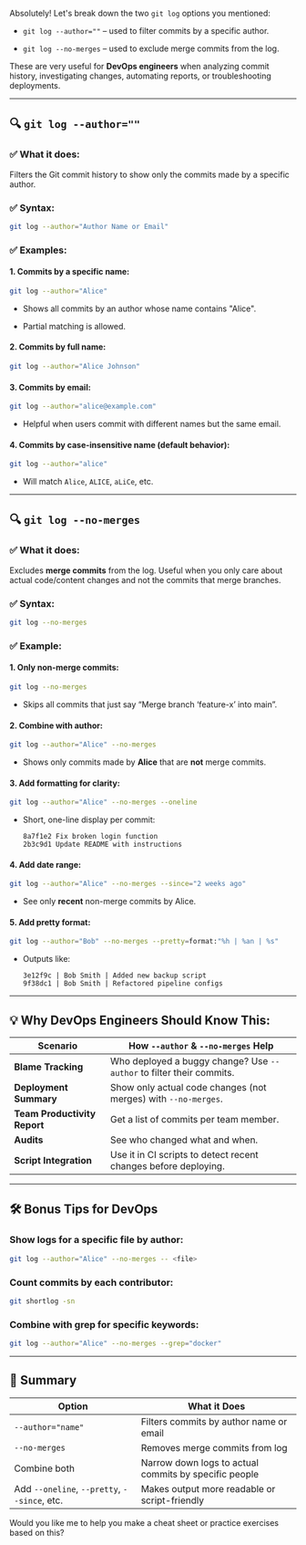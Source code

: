 Absolutely! Let's break down the two `git log` options you mentioned:

- `git log --author=""` – used to filter commits by a specific author.
    
- `git log --no-merges` – used to exclude merge commits from the log.
    

These are very useful for **DevOps engineers** when analyzing commit history, investigating changes, automating reports, or troubleshooting deployments.

---

## 🔍 `git log --author=""`

### ✅ What it does:

Filters the Git commit history to show only the commits made by a specific author.

### ✅ Syntax:

```bash
git log --author="Author Name or Email"
```

### ✅ Examples:

#### 1. Commits by a specific name:

```bash
git log --author="Alice"
```

- Shows all commits by an author whose name contains "Alice".
    
- Partial matching is allowed.
    

#### 2. Commits by full name:

```bash
git log --author="Alice Johnson"
```

#### 3. Commits by email:

```bash
git log --author="alice@example.com"
```

- Helpful when users commit with different names but the same email.
    

#### 4. Commits by case-insensitive name (default behavior):

```bash
git log --author="alice"
```

- Will match `Alice`, `ALICE`, `aLiCe`, etc.
    

---

## 🔍 `git log --no-merges`

### ✅ What it does:

Excludes **merge commits** from the log. Useful when you only care about actual code/content changes and not the commits that merge branches.

### ✅ Syntax:

```bash
git log --no-merges
```

### ✅ Example:

#### 1. Only non-merge commits:

```bash
git log --no-merges
```

- Skips all commits that just say “Merge branch ‘feature-x’ into main”.
    

#### 2. Combine with author:

```bash
git log --author="Alice" --no-merges
```

- Shows only commits made by **Alice** that are **not** merge commits.
    

#### 3. Add formatting for clarity:

```bash
git log --author="Alice" --no-merges --oneline
```

- Short, one-line display per commit:
    
    ```
    8a7f1e2 Fix broken login function
    2b3c9d1 Update README with instructions
    ```
    

#### 4. Add date range:

```bash
git log --author="Alice" --no-merges --since="2 weeks ago"
```

- See only **recent** non-merge commits by Alice.
    

#### 5. Add pretty format:

```bash
git log --author="Bob" --no-merges --pretty=format:"%h | %an | %s"
```

- Outputs like:
    
    ```
    3e12f9c | Bob Smith | Added new backup script
    9f38dc1 | Bob Smith | Refactored pipeline configs
    ```
    

---

## 💡 Why DevOps Engineers Should Know This:

|Scenario|How `--author` & `--no-merges` Help|
|---|---|
|**Blame Tracking**|Who deployed a buggy change? Use `--author` to filter their commits.|
|**Deployment Summary**|Show only actual code changes (not merges) with `--no-merges`.|
|**Team Productivity Report**|Get a list of commits per team member.|
|**Audits**|See who changed what and when.|
|**Script Integration**|Use it in CI scripts to detect recent changes before deploying.|

---

## 🛠 Bonus Tips for DevOps

### Show logs for a specific file by author:

```bash
git log --author="Alice" --no-merges -- <file>
```

### Count commits by each contributor:

```bash
git shortlog -sn
```

### Combine with grep for specific keywords:

```bash
git log --author="Alice" --no-merges --grep="docker"
```

---

## 🎯 Summary

|Option|What it Does|
|---|---|
|`--author="name"`|Filters commits by author name or email|
|`--no-merges`|Removes merge commits from log|
|Combine both|Narrow down logs to actual commits by specific people|
|Add `--oneline`, `--pretty`, `--since`, etc.|Makes output more readable or script-friendly|

Would you like me to help you make a cheat sheet or practice exercises based on this?